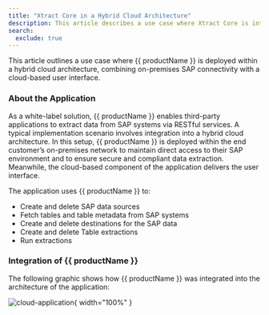 ```yaml
---
title: "Xtract Core in a Hybrid Cloud Architecture"
description: This article describes a use case where Xtract Core is integrated into a customer application.
search:
  exclude: true
---
```


This article outlines a use case where {{ productName }} is deployed within a hybrid cloud architecture, combining on-premises SAP connectivity with a cloud-based user interface.

### About the Application


As a white-label solution, {{ productName }} enables third-party applications to extract data from SAP systems via RESTful services.
A typical implementation scenario involves integration into a hybrid cloud architecture. 
In this setup, {{ productName }} is deployed within the end customer’s on-premises network to maintain direct access to their SAP environment and to ensure secure and compliant data extraction.
Meanwhile, the cloud-based component of the application delivers the user interface.

The application uses {{ productName }} to:

- Create and delete SAP data sources
- Fetch tables and table metadata from SAP systems
- Create and delete destinations for the SAP data
- Create and delete Table extractions
- Run extractions


### Integration of {{ productName }}

The following graphic shows how {{ productName }} was integrated into the architecture of the application:

![cloud-application](../assets/images/articles/xc/cloud-application.svg){ width="100%" }
